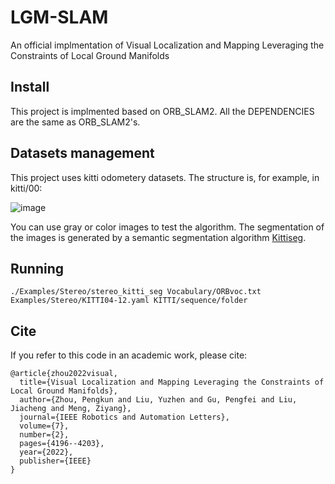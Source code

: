 # LGM-SLAM
An official implmentation of Visual Localization and Mapping Leveraging the Constraints of Local Ground Manifolds

## Install
This project is implmented based on ORB_SLAM2. All the DEPENDENCIES are the same as ORB_SLAM2's.

## Datasets management
This project uses kitti odometery datasets. The structure is, for example, in kitti/00:

![image](https://user-images.githubusercontent.com/73513416/172988794-a4ca0456-68f2-4667-8664-ef46a976bfd9.png)

You can use gray or color images to test the algorithm. The segmentation of the images is generated by a semantic segmentation algorithm [Kittiseg](https://github.com/MarvinTeichmann/KittiSeg).

## Running
```
./Examples/Stereo/stereo_kitti_seg Vocabulary/ORBvoc.txt Examples/Stereo/KITTI04-12.yaml KITTI/sequence/folder
```

## Cite
If you refer to this code in an academic work, please cite:

    @article{zhou2022visual,
      title={Visual Localization and Mapping Leveraging the Constraints of Local Ground Manifolds},
      author={Zhou, Pengkun and Liu, Yuzhen and Gu, Pengfei and Liu, Jiacheng and Meng, Ziyang},
      journal={IEEE Robotics and Automation Letters},
      volume={7},
      number={2},
      pages={4196--4203},
      year={2022},
      publisher={IEEE}
    }

